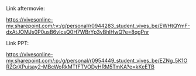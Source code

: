 Link aftermovie:

https://vivesonline-my.sharepoint.com/:v:/g/personal/r0944283_student_vives_be/EWHtQYmF-dxAtJOMJs0P0usB6vIcsQ0H7WBrYp3vBhlHwQ?e=8qgPnr 


Link PPT:

https://vivesonline-my.sharepoint.com/:p:/g/personal/r0954449_student_vives_be/EZNg_5K1ORZGrXPuisay2-MBcWoRkMTfFTVODyHRM5TmKA?e=kKeETB 